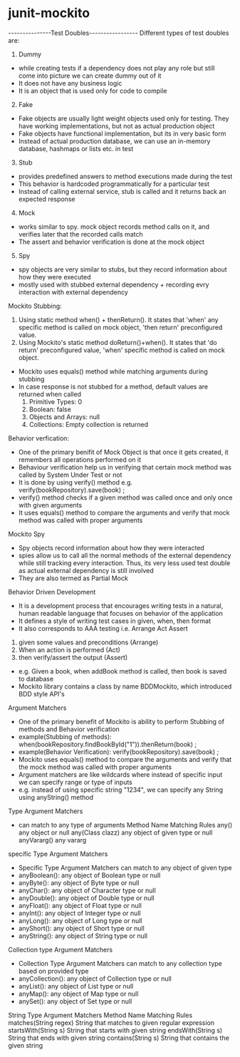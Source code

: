 # junit-mockito
---------------Test Doubles-----------------
Different types of test doubles are:
1. Dummy
 - while creating tests if a dependency does not play any role but still come into picture we can create dummy out of it
 - It does not have any business logic 
 - It is an object that is used only for code to compile
2. Fake
  - Fake objects are usually light weight objects used only for testing. They have working implementations, but not as actual production object
  - Fake objects have functional implementation, but its in very basic form
  - Instead of actual production database, we can use an in-memory database, hashmaps or lists etc. in test
3. Stub
  - provides predefined answers to method executions made during the test
  - This behavior is hardcoded programmatically for a particular test 
  - Instead of calling external service, stub is called and it returns back an expected response
4. Mock
  - works similar to spy. mock object records method calls on it, and verifies later that the recorded calls match
  - The assert and behavior verification is done at the mock object
5. Spy
  - spy objects are very similar to stubs, but they record information about how they were executed
  - mostly used with stubbed external dependency + recording evry interaction with external dependency

Mockito Stubbing:
  1. Using static method when() + thenReturn(). It states that 'when' any specific method is called on mock object, 'then return' preconfigured value.
  2. Using Mockito's static method doReturn()+when(). It states that 'do return' preconfigured value, 'when' specific method is called on mock object.
  - Mockito uses equals() method while matching arguments during stubbing
  - In case response is not stubbed for a method, default values are returned when called
    1. Primitive Types: 0
    2. Boolean: false 
    3. Objects and Arrays: null
    4. Collections: Empty collection is returned

Behavior verfication:
  - One of the primary benifit of Mock Object is that once it gets created, it remembers all operations performed on it
  - Behaviour verification help us in verifying that certain mock method was called by System Under Test or not
  - It is done by using verify() method e.g. verify(bookRepository).save(book) ;
  - verify() method checks if a given method was called once and only once with given arguments
  - It uses equals() method to compare the arguments and verify that mock method was called with proper arguments

Mockito Spy
 - Spy objects record information about how they were interacted
 - spies allow us to call all the normal methods of the external dependency while still tracking every interaction. Thus, its very less used test double as actual external dependency is still involved
 - They are also termed as Partial Mock

Behavior Driven Development
 - It is a development process that encourages writing tests in a natural, human readable language that focuses on behavior of the application
 - It defines a style of writing test cases in given, when, then format
 - It also corresponds to AAA testing i.e. Arrange Act Assert
  1. given some values and preconditions (Arrange)
  2. When an action is performed (Act)
  3. then verify/assert the output (Assert)
 - e.g. Given a book, when addBook method is called, then book is saved to database 
 - Mockito library contains a class by name BDDMockito, which introduced BDD style API's

Argument Matchers
- One of the primary benefit of Mockito is ability to perform Stubbing of methods and Behavior verification
- example(Stubbing of methods): when(bookRepository.findBookById("1")).thenReturn(book) ;
- example(Behavior Verification): verify(bookRepository).save(book) ;
- Mockito uses equals() method to compare the arguments and verify that the mock method was called with proper arguments
- Argument matchers are like wildcards where instead of specific input we can specify range or type of inputs
- e.g. instead of using specific string "1234", we can specify any String using anyString() method

Type Argument Matchers
- can match to any type of arguments
Method Name         Matching Rules
any()               any object or null
any(Class<T> clazz) any object of given type or null
anyVararg()         any vararg

specific Type Argument Matchers
- Specific Type Argument Matchers can match to any object of given type
- anyBoolean(): any object of Boolean type or null
- anyByte(): any object of Byte type or null
- anyChar(): any object of Character type or null
- anyDouble(): any object of Double type or null
- anyFloat(): any object of Float type or null
- anyInt(): any object of Integer type or null
- anyLong(): any object of Long type or null
- anyShort(): any object of Short type or null
- anyString(): any object of String type or null

Collection type Argument Matchers
- Collection Type Argument Matchers can match to any collection type based on provided type
- anyCollection(): any object of Collection type or null
- anyList(): any object of List type or null
- anyMap(): any object of Map type or null
- anySet(): any object of Set type or null

String Type Argument Matchers
Method Name             Matching Rules
matches(String regex)   String that matches to given regular expression
startsWith(String s)    String that starts with given string
endsWith(String s)      String that ends with given string
contains(String s)      String that contains the given string
